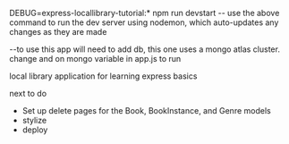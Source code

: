 DEBUG=express-locallibrary-tutorial:* npm run devstart
-- use the above command to run the dev server using nodemon, which auto-updates any changes as they are made

--to use this app will need to add db, this one uses a mongo atlas cluster. change <username> and <password> on mongo variable in app.js 
to run

local library application for learning express basics

next to do
 - Set up delete pages for the Book, BookInstance, and Genre models
 - stylize
 - deploy

